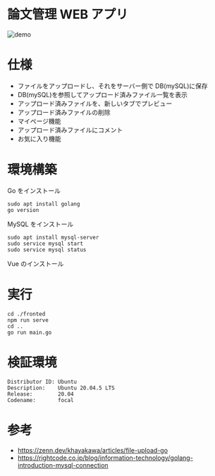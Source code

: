 # 論文管理 WEB アプリ

![demo](https://user-images.githubusercontent.com/72239675/210528954-489326a6-5e1d-4612-8b6f-cf472112d200.gif)

# 仕様

- ファイルをアップロードし、それをサーバー側で DB(mySQL)に保存
- DB(mySQL)を参照してアップロード済みファイル一覧を表示
- アップロード済みファイルを、新しいタブでプレビュー
- アップロード済みファイルの削除
- マイページ機能
- アップロード済みファイルにコメント
- お気に入り機能

# 環境構築

Go をインストール

```
sudo apt install golang
go version
```

MySQL をインストール

```
sudo apt install mysql-server
sudo service mysql start
sudo service mysql status
```

Vue のインストール

# 実行

```
cd ./fronted
npm run serve
cd ..
go run main.go
```

# 検証環境

```
Distributor ID: Ubuntu
Description:    Ubuntu 20.04.5 LTS
Release:        20.04
Codename:       focal
```

# 参考

- https://zenn.dev/khayakawa/articles/file-upload-go
- https://rightcode.co.jp/blog/information-technology/golang-introduction-mysql-connection
